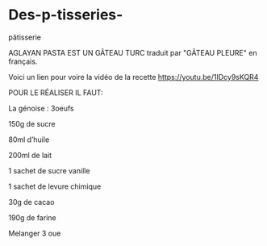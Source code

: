 # Des-p-tisseries-
pâtisserie 

AGLAYAN PASTA EST UN  GÂTEAU TURC  traduit par "GÂTEAU PLEURE" en français.

Voici un lien pour voire la vidéo de la recette
https://youtu.be/1IDcy9sKQR4

POUR LE RÉALISER IL FAUT:

La génoise : 3oeufs

150g de sucre

80ml d’huile 

200ml de lait

1 sachet de sucre vanille

1 sachet de levure chimique

30g de cacao

190g de farine


Melanger 3 oue
